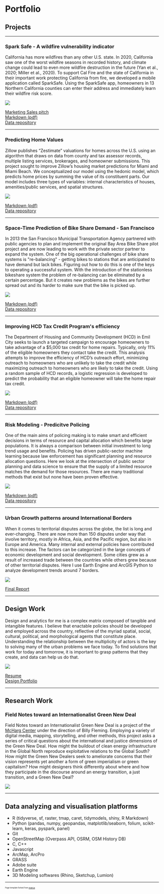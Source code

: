 # Portfolio

   
## Projects
---

### Spark Safe - A wildfire vulnerability indicator 
California has more wildfires than any other U.S. state. In 2020, California saw one of the worst wildfire seasons in recorded history, and climate change could lead to even more wildfire destruction in the future (Yan et al., 2020; Miller et al., 2020). To support Cal Fire and the state of California in their important work protecting California from fire, we developed a mobile application called SparkSafe. Using the SparkSafe app, homeowners in 13 Northern California counties can enter their address and immediately learn their wildfire risk score. 

<img src="images/SparkSafe-combine.jpg?raw=true"/>

[Marketing Sales pitch](https://www.youtube.com/watch?v=gXrzPI28f2Q&feature=youtu.be)  
[Markdown (pdf)](/pdf/SparkSafe.pdf)               
[Data repository](https://github.com/palakagr/SparkSafe)

---
### Predicting Home Values
Zillow publishes “Zestimate” valuations for homes across the U.S. using an algorithm that draws on data from county and tax assessor records, multiple listing services, brokerages, and homeowner submissions. This project sought to improve Zillow’s housing market predictions for Miami and Miami Beach. We conceptualized our model using the hedonic model, which predicts home prices by summing the value of its constituent parts. Our model includes three types of variables: internal characteristics of houses, amenities/public services, and spatial structures.

<img src="images/Home2.JPG?raw=true"/>

[Markdown (pdf)](/pdf/Homevalues.pdf)                                         
[Data repository](https://github.com/palakagr/Predicting-Home-Values)

---
### Space-Time Prediction of Bike Share Demand - San Francisco  
In 2013 the San Francisco Municipal Transportation Agency partnered with public agencies to plan and implement the original Bay Area Bike Share pilot project and are now leading to work with the private sector partner to expand the system. One of the big operational challenges of bike share systems is "re-balancing" - getting bikes to stations that are anticipated to have demand but lack bikes. Figuring out how to do this is one of the keys to operating a successful system. With the introduction of the stationless bikeshare system the problem of re-balancing can be eliminated by a certain percentage. But it creates new problems as the bikes are further spread out and its harder to make sure that the bike is picked up. 

<img src="images/Bikeshare5.jpg?raw=true"/>

[Markdown (pdf)](/pdf/Space-TimePrediction.pdf)                                         
[Data repository](https://github.com/palakagr/Space-Time-Prediction-of-Bike-Share-Demand---San-Francisco-)

---
### Improving HCD Tax Credit Program's efficiency 
The Department of Housing and Community Development (HCD) in Emil City seeks to launch a targeted campaign to encourage homeowners to take advantage of a $5,000 tax credit for home repairs. Typically, only 11% of the eligible homeowners they contact take the credit. This analysis attempts to improve the efficiency of HCD’s outreach effort, minimizing outreach to homeowners who are unlikely to take the credit while maximizing outreach to homeowners who are likely to take the credit. Using a random sample of HCD records, a logistic regression is developed to predict the probability that an eligible homeowner will take the home repair tax credit.

<img src="images/HCD2.jpg?raw=true"/>
         
[Markdown (pdf)](/pdf/HosuingSubsidy.pdf)                                                  
[Data repository](https://github.com/palakagr/Improving-efficiency-of-HCD-tax-credit-program)

---
### Risk Modeling - Predicitve Policing 
One of the main aims of policing making is to make smart and efficient decisions in terms of resource and capital allocation which benefits large populations. It is always a comparison between initial investment to long trend usage and benefits. Policing has driven public-sector machine learning because law enforcement has significant planning and resource allocation questions. Here we look at the intersection of public sector planning and data science to ensure that the supply of a limited resource matches the demand for those resources. There are many traditional methods that exist but none have been proven effective.

<img src="images/Policing2.jpg?raw=true"/>

[Markdown (pdf)](/pdf/Policing.pdf)                                         
[Data repository](https://github.com/palakagr/Risk-Modeling---Predicitve-Policing)

---
### Urban Growth patterns around International Borders
When it comes to territorial disputes across the globe, the list is long and ever-changing. There are now more than 150 disputes under way that involve territory, mostly in Africa, Asia, and the Pacific region, but also in Europe and America. Many internal and external policies have contributed to this increase. The factors can be categorized in the large concepts of economic development and social development. Some cities grew as a result of increased trade between the countries while others grew because of other territorial disputes. Here I use Earth Engine and ArcGIS Python to analyze development trends around 7 borders.

<img src="images/1700.png?raw=true"/>
           
[Final Report](/pdf/UrbanGrowthAroundContestedBorders.pdf)

---
## Design Work
Design and analytics for me is a complex matrix composed of tangible and intangible features. I believe that enactable policies should be developed and employed across the country, reflective of the myriad spatial, social, cultural, political, and morphological agents that constitute place. Understanding the relationship between the multiplicity of actors is the key to solving many of the urban problems we face today. To find solutions that work for today and tomorrow, it is important to grasp patterns that they create, and data can help us do that.

<img src="images/Design2.jpg?raw=true"/>

[Resume](/pdf/Resume2021.pdf)           
[Design Portfolio](/pdf/Agarwal_Palak_Portfolio.pdf)


---
## Research Work

### Field Notes toward an Internationalist Green New Deal

Field Notes toward an Internationalist Green New Deal is a project of the [McHarg Center](https://mcharg.upenn.edu/) under the direction of Billy Fleming. Employing a variety of digital media, mapping, storytelling, and other methods, this project asks a series of critical questions about the international and justice dimensions of the Green New Deal. How might the buildout of clean energy infrastructure in the Global North reproduce exploitative relations to the Global South? How might the Green New Dealers seek to ameliorate concerns that their vision represents yet another a form of green imperialism or green capitalism? How might designers think differently about where and how they participate in the discourse around an energy transition, a just transition, and a Green New Deal? 

<img src="images/image.png?raw=true"/>


---
## Data analyzing and visualisation platforms

- R (tidyverse, sf, raster, tmap, caret, tidymodels, shiny, R Markdown)
- Python (pandas, numpy, geopandas, matplotlib/seaborn, folium, scikit-learn, keras, pyspark, panel)
- Git
- OpenStreetMap (Overpass API, OSRM, OSM History DB)
- C, C++
- Javascript
- ArcMap, ArcPro
- GRASS
- Adobe suite
- Earth Engine
- 3D Modeling softwares (Rhino, Sketchup, Lumion)

---
<p style="font-size:6px">Page template forked from <a href="https://github.com/evanca/quick-portfolio">evanca</a></p>
<!-- Remove above link if you don't want to attibute -->
